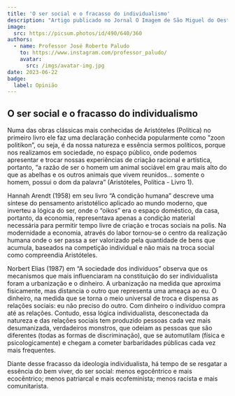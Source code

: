```yaml
---
title: 'O ser social e o fracasso do individualismo'
description: "Artigo publicado no Jornal O Imagem de São Miguel do Oeste, edição 1168"
image:
  src: https://picsum.photos/id/490/640/360
authors:
  - name: Professor José Roberto Paludo
    to: https://www.instagram.com/professor_paludo/
    avatar:
      src: /imgs/avatar-img.jpg
date: 2023-06-22
badge:
  label: Opinião
---
```


## O ser social e o fracasso do individualismo

Numa das obras clássicas mais conhecidas de Aristóteles (Política) no primeiro livro ele faz uma declaração conhecida popularmente como "zoon politikon”, ou seja, é da nossa natureza e essência sermos políticos, porque nos realizamos em sociedade, no espaço público, onde podemos apresentar e trocar nossas experiências de criação racional e artística, portanto, “a razão de ser o homem um animal sociável em grau mais alto do que as abelhas e os outros animais que vivem reunidos… somente o homem, possui o dom da palavra” (Aristóteles, Política - Livro 1).

Hannah Arendt (1958) em seu livro “A condição humana” descreve uma síntese do pensamento aristotélico aplicado ao mundo moderno, que inverteu a lógica do ser, onde o “oikos” era o espaço doméstico, da casa, portanto, da economia, representava apenas a condição material necessária para permitir tempo livre de criação e trocas sociais na polis. Na modernidade a economia, através do labor tornou-se o centro da realização humana onde o ser passa a ser valorizado pela quantidade de bens que acumula, baseados na competição individual e não mais na troca social como compreendia Aristóteles.

Norbert Elias (1987) em “A sociedade dos indivíduos” observa que os mecanismos que mais influenciaram na constituição do ser individualista foram a urbanização e o dinheiro. A urbanização na medida que aproxima fisicamente, mas distancia o outro que representa uma ameaça ao eu. O dinheiro, na medida que se torna o meio universal de troca e dispensa as relações sociais: eu não preciso do outro. Com dinheiro o indivíduo compra até as relações. Contudo, essa lógica individualista, desconectada da natureza e das relações sociais tem produzido pessoas cada vez mais desumanizada, verdadeiros monstros, que odeiam as pessoas que são diferentes (todas as formas de discriminação), que se automutilam (física e psicologicamente) e chegam a cometer barbaridades públicas cada vez mais frequentes.

Diante desse fracasso da ideologia individualista, há tempo de se resgatar a essência do bem viver, do ser social: menos egocêntrico e mais ecocêntrico; menos patriarcal e mais ecofeminista; menos racista e mais comunitarista.